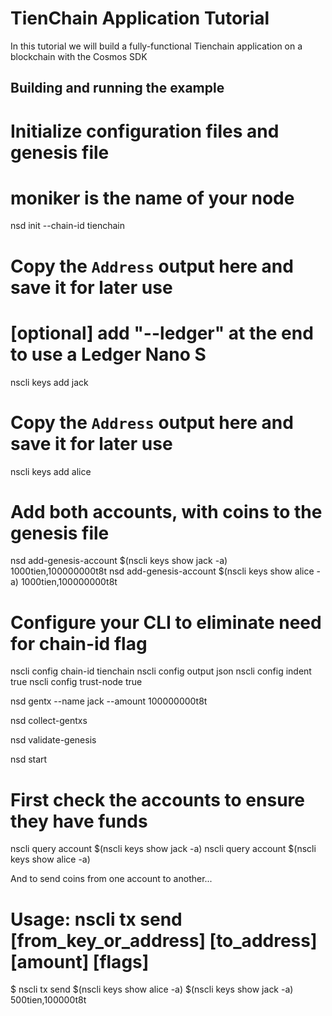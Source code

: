# TienChain Application Tutorial

In this tutorial we will build a fully-functional Tienchain application on a blockchain with the Cosmos SDK



## Building and running the example

# Initialize configuration files and genesis file
  # moniker is the name of your node
nsd init <moniker> --chain-id tienchain


# Copy the `Address` output here and save it for later use
# [optional] add "--ledger" at the end to use a Ledger Nano S
nscli keys add jack

# Copy the `Address` output here and save it for later use
nscli keys add alice

# Add both accounts, with coins to the genesis file
nsd add-genesis-account $(nscli keys show jack -a) 1000tien,100000000t8t
nsd add-genesis-account $(nscli keys show alice -a) 1000tien,100000000t8t

# Configure your CLI to eliminate need for chain-id flag
nscli config chain-id tienchain
nscli config output json
nscli config indent true
nscli config trust-node true

nsd gentx --name jack --amount 100000000t8t

nsd collect-gentxs

nsd validate-genesis

nsd start

# First check the accounts to ensure they have funds
nscli query account $(nscli keys show jack -a)
nscli query account $(nscli keys show alice -a)

And to send coins from one account to another...

# Usage: nscli tx send [from_key_or_address] [to_address] [amount] [flags]

$ nscli tx send $(nscli keys show alice -a) $(nscli keys show jack -a) 500tien,100000t8t
